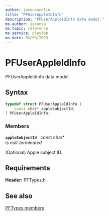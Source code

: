 ```yaml
---
author: jasonsandlin
title: "PFUserAppleIdInfo"
description: "PFUserAppleIdInfo data model."
ms.author: jasonsa
ms.topic: reference
ms.service: playfab
ms.date: 03/09/2023
---
```


# PFUserAppleIdInfo  

PFUserAppleIdInfo data model.  

## Syntax  
  
```cpp
typedef struct PFUserAppleIdInfo {  
    const char* appleSubjectId;  
} PFUserAppleIdInfo;  
```
  
### Members  
  
**`appleSubjectId`** &nbsp; const char*  
*is null-terminated*  
  
(Optional) Apple subject ID.
  
  
## Requirements  
  
**Header:** PFTypes.h
  
## See also  
[PFTypes members](../pftypes_members.md)  

  
  
